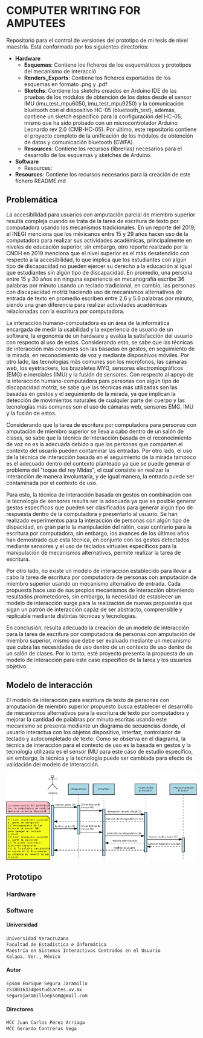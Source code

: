 # COMPUTER WRITING FOR AMPUTEES
Repositorio para el control de versiones del prototipo de mi tesis de nivel maestría. Está conformado por los siguientes directorios:
* <strong>Hardware</strong>
    * <strong>Esquemas</strong>: Contiene los ficheros de los esquemáticos y prototipos del mecanismo de interacció
    * <strong>Renders_Exports</strong>: Contiene los ficheros exportados de los esquemas en formato .png y .pdf
    * <strong>Sketchs</strong>: Contiene los sketchs creados en Arduino IDE de las pruebas de los módulos de obtención de los datos desde el sensor IMU (imu_test_mpu6050, imu_test_mpu9250) y la comunicación bluetooth con el dispositivo HC-05 (bluetooth_test), además, contiene un sketch específico para la configuración del HC-05, mismo que ha sido probado con un microcontrolador Arduino Leonardo rev 2.0 (CMB-HC-05). Por último, este repositorio contiene el proyecto completo de la unificación de los módulos de obtención de datos y comunicación bluetooth (CWFA).
    * <strong>Resources</strong>: Contiene los recursos (librerias) necesarios para el desarrollo de los esquemas y sketches de Arduino.
* <strong>Software</strong>
    * Resources: 
* <strong>Resources</strong>: Contiene los recursos necesarios para la creación de este fichero README.md

## Problemática
La accesibilidad para usuarios con amputación parcial de miembro superior resulta compleja cuando se trata de la tarea de escritura de texto por computadora usando los mecanismos tradicionales. En un reporte del 2019, el INEGI menciona que los méxicanos entre 15 y 29 años hacen uso de la computadora para realizar sus actividades académicas, principalmente en niveles de educación superior, sin embargo, otro reporte realizado por la CNDH en 2019 menciona que el nivel superior es el más desatendido con respecto a la accesibilidad, lo que implica que los estudiantes con algún tipo de discapacidad no pueden ejercer su derecho a la educación al igual que estudiantes sin algún tipo de discapacidad. En promedio, una persona entre 15 y 30 años sin ninguna experiencia en mecanografía escribe 36 palabras por minuto usando un teclado tradicional, en cambio, las personas con discapacidad motriz haciendo uso de mecanismos alternativos de entrada de texto en promedio escriben entre 2.6 y 5.6 palabras por minuto, siendo una gran diferencia para realizar actividades académicas relacionadas con la escritura por computadora. 

La interacción humano-computadora es un área de la informática encargada de medir la usabilidad y la experiencia de usuario de un software, la ergonomía de un hardware y evalúa la satisfacción del usuario con respecto al uso de estos. Considerando esto, se sabe que las técnicas de interacción más comunes son las basadas en gestos, en seguimiento de la mirada, en reconocimiento de voz y mediante dispositivos móviles. Por otro lado, las tecnologías más comunes son los micrófonos, las cámaras web, los eyetrackers, los brazaletes MYO, sensores electromiográficos (EMG) e inerciales (IMU) y la fusión de sensores. Con respecto al apoyo de la interacción humano-computadora para personas con algún tipo de discapacidad motriz, se sabe que las técnicas más utilizadas son las  basadas en gestos y el seguimiento de la mirada, ya que implican la detección de movimientos naturales de cualquier parte del cuerpo y las tecnologías más comunes son el uso de cámaras web, sensores EMG, IMU y la fusión de estos.

Considerando que la tarea de escritura por computadora para personas con amputación de miembro superior se lleva a cabo dentro de un salón de clases, se sabe que la técnica de interacción basada en el reconocimiento de voz no es la adecuada debido a que las personas que comparten el contexto del usuario pueden contaminar las entradas. Por otro lado, el uso de la técnica de interacción basada en el seguimiento de la mirada tampoco es el adecuado dentro del contexto planteado ya que se puede generar el problema del "toque del rey Midas", el cual consiste en realizar la interacción de manera involuntaria, y de igual manera, la entrada puede ser contaminada por el contexto de uso.

Para esto, la técnica de interacción basada en gestos en combinación con la tecnología de sensores resulta ser la adecuada ya que es posible generar gestos específicos que pueden ser clasificados para generar algún tipo de respuesta dentro de la computadora y presentarlo al usuario. Se han realizado experimentos para la interacción de personas con algún tipo de dispacidad, en gran parte la manipulación del ratón, caso contrario para la escritura por computadora, sin embargo, los avances de los últimos años han demostrado que esta técnica, en conjunto con los gestos detectados mediante sensores y el uso de teclados virtuales específicos para la manipulación de mecanismos alternativos, permite realizar la tarea de escritura.

Por otro lado, no existe un modelo de interacción establecido para llevar a cabo la tarea de escritura por computadora de personas con amputación de miembro superior usando un mecanismo alternativo de entrada. Cada propuesta hace uso de sus propios mecanismos de interacción obteniendo resultados prometedores, sin embargo, la necesidad de establecer un modelo de interacción surge para la realización de nuevas propuestas que sigan un patrón de interacción capáz de ser abstracto, comprensible y replicable mediante distintas técnicas y tecnologías.

En conclusión, resulta adecuado la creación de un modelo de interacción para la tarea de escritura por computadora de personas con amputación de miembro superior, mismo que debe ser evaluado mediante un mecanismo que cubra las necesidades de uso dentro de un contexto de uso dentro de un salón de clases. Por lo tanto, esté proyecto presenta la propuesta de un modelo de interacción para este caso específico de la tarea y los usuarios objetivo.

## Modelo de interacción
El modelo de interacción para escritura de texto de personas con amputación de miembro superior propuesto busca establecer el desarrollo de mecanismos alternativos para la escritura de texto por computadora y mejorar la cantidad de palabras por minuto escritas usando este mecanismo
 se presenta mediante un diagrama de secuencias donde, el usuario interactua con los objetos dispositivo, interfaz, controlador de teclado y autocompletado de texto. Como se observa en el diagrama, la técnica de interacción para el contexto de uso es la basada en gestos y la tecnología utilizada es el sensor IMU para este caso de estudio específico, sin embargo, la técnica y la tecnología puede ser cambiada para efecto de validación del modelo de interacción. 

<div style="text-align: center"><img src="Resources/1_modelo_interaccion.png"/></div>

## Prototipo
### Hardware



### Software



#### Universidad
    Universidad Veracruzana
    Facultad de Estadística e Informática
    Maestría en Sistemas Interactivos Centrados en el Usuario
    Xalapa, Ver., México

#### Autor
    Epsom Enrique Segura Jaramillo
    zS18016334@estudiantes.uv.mx
    segurajaramilloepsom@gmail.com

#### Directores
    MCC Juan Carlos Pérez Arriaga
    MCC Gerardo Contreras Vega